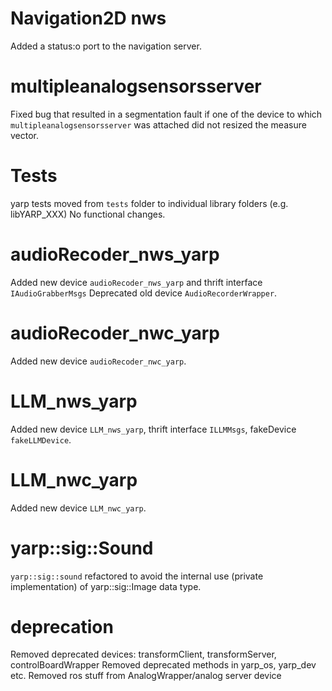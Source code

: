 # Navigation2D nws

Added a status:o port to the navigation server.

# multipleanalogsensorsserver

Fixed bug that resulted in a segmentation fault if one of the device to which
`multipleanalogsensorsserver` was attached did not resized the measure vector.

# Tests
yarp tests moved from `tests` folder to individual library folders (e.g. libYARP_XXX)
No functional changes.

# audioRecoder_nws_yarp

Added new device `audioRecoder_nws_yarp` and thrift interface `IAudioGrabberMsgs`
Deprecated old device `AudioRecorderWrapper`.

# audioRecoder_nwc_yarp

Added new device `audioRecoder_nwc_yarp`.

# LLM_nws_yarp

Added new device `LLM_nws_yarp`, thrift interface `ILLMMsgs`, fakeDevice `fakeLLMDevice`.

# LLM_nwc_yarp

Added new device `LLM_nwc_yarp`.

# yarp::sig::Sound

`yarp::sig::sound` refactored to avoid the internal use (private implementation) of yarp::sig::Image data type.

# deprecation

Removed deprecated devices: transformClient, transformServer, controlBoardWrapper
Removed deprecated methods in yarp_os, yarp_dev etc.
Removed ros stuff from AnalogWrapper/analog server device